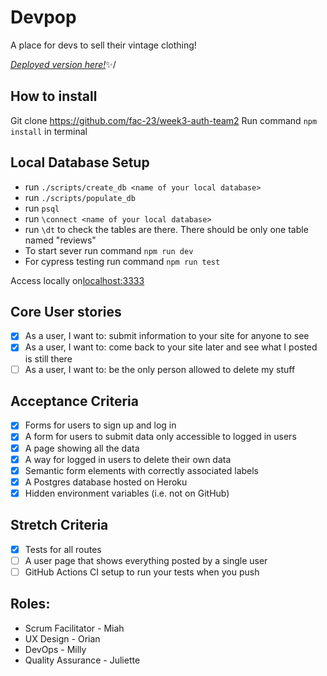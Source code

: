 # Devpop

A place for devs to sell their vintage clothing!

[*Deployed version here!*](https://devpop.herokuapp.com/)✨/

## How to install
Git clone https://github.com/fac-23/week3-auth-team2
Run command `npm install` in terminal

## Local Database Setup
* run `./scripts/create_db <name of your local database>`
* run `./scripts/populate_db`
* run `psql`
* run `\connect <name of your local database>`
* run `\dt` to check the tables are there. There should be only one table named "reviews"
* To start sever run command `npm run dev`
* For cypress testing run command `npm run test`

Access locally on[localhost:3333](http://localhost:3333/)

## Core User stories
- [x] As a user, I want to: submit information to your site for anyone to see
- [x] As a user, I want to: come back to your site later and see what I posted is still there
- [ ] As a user, I want to: be the only person allowed to delete my stuff
## Acceptance Criteria
- [x] Forms for users to sign up and log in
- [x] A form for users to submit data only accessible to logged in users
- [x] A page showing all the data
- [x] A way for logged in users to delete their own data
- [x] Semantic form elements with correctly associated labels
- [x] A Postgres database hosted on Heroku
- [x] Hidden environment variables (i.e. not on GitHub)
## Stretch Criteria
- [x] Tests for all routes
- [ ] A user page that shows everything posted by a single user
- [ ] GitHub Actions CI setup to run your tests when you push

## Roles:
* Scrum Facilitator - Miah
* UX Design - Orian
* DevOps - Milly
* Quality Assurance - Juliette
